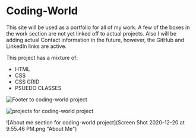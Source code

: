 # Coding-World

This site will be used as a portfolio for all of my work. A few of the boxes in the work section are not yet linked off to actual projects. Also I will be adding actual Contact information in the future, however, the GitHub and LinkedIn links are active.

This project has a mixture of:
* HTML
* CSS
* CSS GRID
* PSUEDO CLASSES


![Footer to coding-world project](https://www.icloud.com/iclouddrive/0HmqIVl3XTq7NiyUDuA70koCA#Screen_Shot_2020-12-20_at_9.56.08_PM "Footer")

![projects for coding-world project](https://www.icloud.com/iclouddrive/093vPxLUvvfdYus9UIaZ1vR3g#Screen_Shot_2020-12-20_at_9.55.57_PM "Work")

![About me section for coding-world project](Screen Shot 2020-12-20 at 9.55.46 PM.png "About Me")


